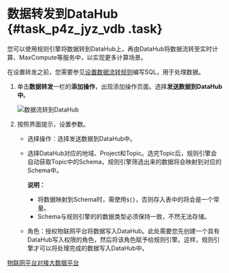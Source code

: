 # 数据转发到DataHub {#task_p4z_jyz_vdb .task}

您可以使用规则引擎将数据转到DataHub上，再由DataHub将数据流转至实时计算、MaxCompute等服务中，以实现更多计算场景。

在设置转发之前，您需要参见[设置数据流转规则](cn.zh-CN/用户指南/规则引擎/数据流转/设置数据流转规则.md#)编写SQL，用于处理数据。

1.  单击**数据转发**一栏的**添加操作**，出现添加操作页面。选择**发送数据到DataHub中**。 

    ![数据流转到DataHub](http://static-aliyun-doc.oss-cn-hangzhou.aliyuncs.com/assets/img/7546/15663590382843_zh-CN.png)

2.  按照界面提示，设置参数。 
    -   选择操作：选择发送数据到DataHub中。
    -   选择DataHub对应的地域、Project和Topic。选完Topic后，规则引擎会自动获取Topic中的Schema，规则引擎筛选出来的数据将会映射到对应的Schema中。

        **说明：** 

        -   将数据映射到Schema时，需使用`${}`，否则存入表中的将会是一个常量。
        -   Schema与规则引擎的的数据类型必须保持一致，不然无法存储。
    -   角色：授权物联网平台将数据写入DataHub。此处需要您先创建一个具有DataHub写入权限的角色，然后将该角色赋予给规则引擎。这样，规则引擎才可以将处理完成的数据写入DataHub中。

[物联网平台对接大数据平台](../../../../cn.zh-CN/最佳实践/物联网平台对接大数据平台.md#)

